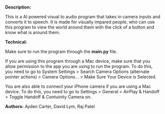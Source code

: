 **Description:**

This is a AI powered visual to audio program that takes in camera inputs and converts it to speech. It is made for visually impared people, who can use this program to view the world around them with the click of a button and know what is around them.

**Technical:**

Make sure to run the program through the **main.py** file.

If you are using this program through a Mac device, make sure that you allow permission to the app you are using to run the program. 
To do this, you need to go to System Settings > Search Camera Options (alternate pointer actions) > Camera Options... > Make Sure Your Device is Selected.

You are also able to connect your iPhone camera if you are using a Mac device. 
To do this, you need to go to Settings > General > AirPlay & Handoff > Toggle Handoff & Contuinity Camera on.

**Authors:**
Ayden Carter, David Lym, Raj Patel
